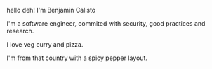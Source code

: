 hello deh! I'm Benjamin Calisto

I'm a software engineer, commited with security, good practices and research.

I love veg curry and pizza.

I'm from that country with a spicy pepper layout.
